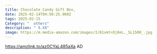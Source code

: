 ```yaml
---
title: Chocolate Candy Gift Box,
date: 2025-02-14T04:50:25.960Z
tags: 2025-02-15
Category: "  others"
description: " 5.XX"
image: https://m.media-amazon.com/images/I/81xmt+Dj8eL._SL1500_.jpg
---
```

https://amzlink.to/az0CYaL485aXa   AD